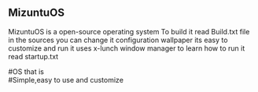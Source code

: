 ## MizuntuOS
MizuntuOS is a open-source operating system
To build it read Build.txt file in the sources you can change it configuration
wallpaper its easy to customize and run it uses x-lunch window manager to learn
how to run it read startup.txt
                       
#OS that is  
#Simple,easy to use and customize
